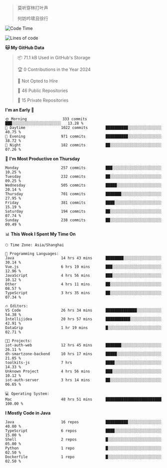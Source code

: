 > 莫听穿林打叶声
> 
> 何妨吟啸且徐行

<!-- ![Github Stats](https://github-readme-stats.vercel.app/api?username=catch6&count_private=true&show_icons=true&theme=gruvbox) -->

<!-- ![Top Langs](https://github-readme-stats.vercel.app/api/top-langs/?username=catch6&layout=compact) -->

<!--START_SECTION:waka-->
![Code Time](http://img.shields.io/badge/Code%20Time-835%20hrs%203%20mins-blue)

![Lines of code](https://img.shields.io/badge/From%20Hello%20World%20I%27ve%20Written-9.3%20million%20lines%20of%20code-blue)

**🐱 My GitHub Data** 

> 📦 71.1 kB Used in GitHub's Storage 
 > 
> 🏆 0 Contributions in the Year 2024
 > 
> 🚫 Not Opted to Hire
 > 
> 📜 46 Public Repositories 
 > 
> 🔑 15 Private Repositories 
 > 
**I'm an Early 🐤** 

```text
🌞 Morning                333 commits         ███░░░░░░░░░░░░░░░░░░░░░░   13.28 % 
🌆 Daytime                1022 commits        ██████████░░░░░░░░░░░░░░░   40.75 % 
🌃 Evening                971 commits         ██████████░░░░░░░░░░░░░░░   38.72 % 
🌙 Night                  182 commits         ██░░░░░░░░░░░░░░░░░░░░░░░   07.26 % 
```
📅 **I'm Most Productive on Thursday** 

```text
Monday                   257 commits         ███░░░░░░░░░░░░░░░░░░░░░░   10.25 % 
Tuesday                  232 commits         ██░░░░░░░░░░░░░░░░░░░░░░░   09.25 % 
Wednesday                505 commits         █████░░░░░░░░░░░░░░░░░░░░   20.14 % 
Thursday                 701 commits         ███████░░░░░░░░░░░░░░░░░░   27.95 % 
Friday                   381 commits         ████░░░░░░░░░░░░░░░░░░░░░   15.19 % 
Saturday                 194 commits         ██░░░░░░░░░░░░░░░░░░░░░░░   07.74 % 
Sunday                   238 commits         ██░░░░░░░░░░░░░░░░░░░░░░░   09.49 % 
```


📊 **This Week I Spent My Time On** 

```text
🕑︎ Time Zone: Asia/Shanghai

💬 Programming Languages: 
Java                     14 hrs 43 mins      ████████░░░░░░░░░░░░░░░░░   30.14 % 
Vue.js                   6 hrs 19 mins       ███░░░░░░░░░░░░░░░░░░░░░░   12.96 % 
JavaScript               4 hrs 56 mins       ███░░░░░░░░░░░░░░░░░░░░░░   10.12 % 
Other                    4 hrs 11 mins       ██░░░░░░░░░░░░░░░░░░░░░░░   08.57 % 
TypeScript               3 hrs 35 mins       ██░░░░░░░░░░░░░░░░░░░░░░░   07.34 % 

🔥 Editors: 
VS Code                  26 hrs 34 mins      ██████████████░░░░░░░░░░░   54.38 % 
Intellijidea             20 hrs 57 mins      ███████████░░░░░░░░░░░░░░   42.91 % 
DataGrip                 1 hr 19 mins        █░░░░░░░░░░░░░░░░░░░░░░░░   02.71 % 

🐱‍💻 Projects: 
iot-auth-web             12 hrs 45 mins      ███████░░░░░░░░░░░░░░░░░░   26.11 % 
dh-smartzone-backend     10 hrs 17 mins      █████░░░░░░░░░░░░░░░░░░░░   21.05 % 
toolkits-js              7 hrs               ████░░░░░░░░░░░░░░░░░░░░░   14.33 % 
Unknown Project          4 hrs 56 mins       ███░░░░░░░░░░░░░░░░░░░░░░   10.12 % 
iot-auth-server          3 hrs 14 mins       ██░░░░░░░░░░░░░░░░░░░░░░░   06.65 % 

💻 Operating System: 
Mac                      48 hrs 51 mins      █████████████████████████   100.00 % 
```

**I Mostly Code in Java** 

```text
Java                     16 repos            ██████████░░░░░░░░░░░░░░░   40.00 % 
TypeScript               6 repos             ████░░░░░░░░░░░░░░░░░░░░░   15.00 % 
Shell                    2 repos             █░░░░░░░░░░░░░░░░░░░░░░░░   05.00 % 
Python                   1 repo              █░░░░░░░░░░░░░░░░░░░░░░░░   02.50 % 
Dockerfile               1 repo              █░░░░░░░░░░░░░░░░░░░░░░░░   02.50 % 
```




<!--END_SECTION:waka-->
